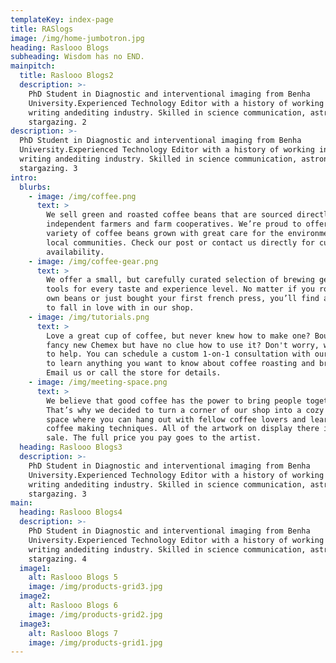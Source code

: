 ```yaml
---
templateKey: index-page
title: RASlogs
image: /img/home-jumbotron.jpg
heading: Raslooo Blogs
subheading: Wisdom has no END.
mainpitch:
  title: Raslooo Blogs2
  description: >-
    PhD Student in Diagnostic and interventional imaging from Benha
    University.Experienced Technology Editor with a history of working in the
    writing andediting industry. Skilled in science communication, astronomy,
    stargazing. 2
description: >-
  PhD Student in Diagnostic and interventional imaging from Benha
  University.Experienced Technology Editor with a history of working in the
  writing andediting industry. Skilled in science communication, astronomy,
  stargazing. 3
intro:
  blurbs:
    - image: /img/coffee.png
      text: >
        We sell green and roasted coffee beans that are sourced directly from
        independent farmers and farm cooperatives. We’re proud to offer a
        variety of coffee beans grown with great care for the environment and
        local communities. Check our post or contact us directly for current
        availability.
    - image: /img/coffee-gear.png
      text: >
        We offer a small, but carefully curated selection of brewing gear and
        tools for every taste and experience level. No matter if you roast your
        own beans or just bought your first french press, you’ll find a gadget
        to fall in love with in our shop.
    - image: /img/tutorials.png
      text: >
        Love a great cup of coffee, but never knew how to make one? Bought a
        fancy new Chemex but have no clue how to use it? Don't worry, we’re here
        to help. You can schedule a custom 1-on-1 consultation with our baristas
        to learn anything you want to know about coffee roasting and brewing.
        Email us or call the store for details.
    - image: /img/meeting-space.png
      text: >
        We believe that good coffee has the power to bring people together.
        That’s why we decided to turn a corner of our shop into a cozy meeting
        space where you can hang out with fellow coffee lovers and learn about
        coffee making techniques. All of the artwork on display there is for
        sale. The full price you pay goes to the artist.
  heading: Raslooo Blogs3
  description: >-
    PhD Student in Diagnostic and interventional imaging from Benha
    University.Experienced Technology Editor with a history of working in the
    writing andediting industry. Skilled in science communication, astronomy,
    stargazing. 3
main:
  heading: Raslooo Blogs4
  description: >-
    PhD Student in Diagnostic and interventional imaging from Benha
    University.Experienced Technology Editor with a history of working in the
    writing andediting industry. Skilled in science communication, astronomy,
    stargazing. 4
  image1:
    alt: Raslooo Blogs 5
    image: /img/products-grid3.jpg
  image2:
    alt: Raslooo Blogs 6
    image: /img/products-grid2.jpg
  image3:
    alt: Raslooo Blogs 7
    image: /img/products-grid1.jpg
---
```


